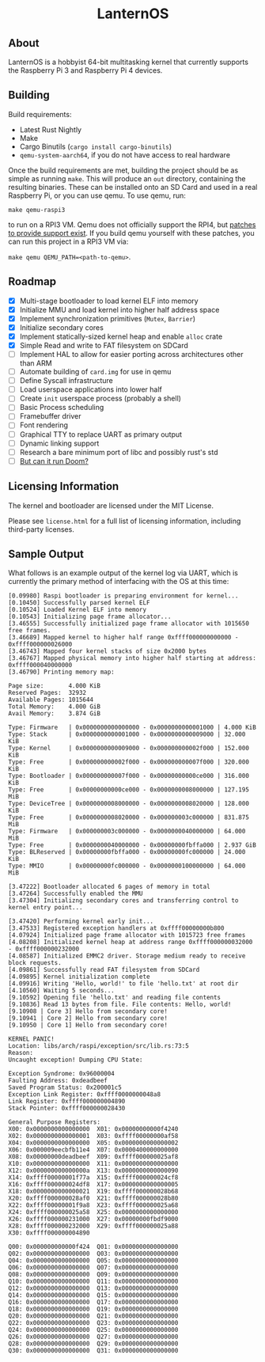 
<h1 align="center">LanternOS</h1>

## About

LanternOS is a hobbyist 64-bit multitasking kernel that currently supports the Raspberry Pi 3 and Raspberry Pi 4 
devices.

## Building
Build requirements:
* Latest Rust Nightly
* Make
* Cargo Binutils (`cargo install cargo-binutils`)
* `qemu-system-aarch64`, if you do not have access to real hardware

Once the build requirements are met, building the project should be as simple as running `make`. This 
will produce an `out` directory, containing the resulting binaries. These can be installed onto an SD Card
and used in a real Raspberry Pi, or you can use qemu. To use qemu, run:

`make qemu-raspi3` 

to run on a 
RPI3 VM. Qemu does not officially support the RPI4, but [patches to provide support exist](https://gitlab.com/qemu-project/qemu/-/issues/1208#note_1435620155). If you build qemu yourself with these patches, you can run this project in a RPI3 VM via:

`make qemu QEMU_PATH=<path-to-qemu>`.


## Roadmap
- [X] Multi-stage bootloader to load kernel ELF into memory
- [X] Initialize MMU and load kernel into higher half address space
- [X] Implement synchronization primitives (`Mutex`, `Barrier`)
- [X] Initialize secondary cores
- [X] Implement statically-sized kernel heap and enable `alloc` crate
- [X] Simple Read and write to FAT filesystem on SDCard
- [ ] Implement HAL to allow for easier porting across architectures other than ARM
- [ ] Automate building of `card.img` for use in qemu
- [ ] Define Syscall infrastructure
- [ ] Load userspace applications into lower half
- [ ] Create `init` userspace process (probably a shell)
- [ ] Basic Process scheduling
- [ ] Framebuffer driver
- [ ] Font rendering
- [ ] Graphical TTY to replace UART as primary output
- [ ] Dynamic linking support
- [ ] Research a bare minimum port of libc and possibly rust's std
- [ ] [But can it run Doom?](https://github.com/ozkl/doomgeneric)

## Licensing Information

The kernel and bootloader are licensed under the MIT License. 

Please see `license.html` for a full list of licensing information, including third-party licenses.

## Sample Output

What follows is an example output of the kernel log via UART, which is currently the primary method 
of interfacing with the OS at this time:

```
[0.09980] Raspi bootloader is preparing environment for kernel...
[0.10450] Successfully parsed kernel ELF
[0.10524] Loaded Kernel ELF into memory
[0.10543] Initializing page frame allocator...
[3.46555] Successfully initialized page frame allocator with 1015650 free frames.
[3.46689] Mapped kernel to higher half range 0xffff000000000000 - 0xffff000000026000
[3.46743] Mapped four kernel stacks of size 0x2000 bytes
[3.46767] Mapped physical memory into higher half starting at address: 0xffff000040000000
[3.46790] Printing memory map:

Page size:       4.000 KiB
Reserved Pages:  32932
Available Pages: 1015644
Total Memory:    4.000 GiB
Avail Memory:    3.874 GiB

Type: Firmware   | 0x0000000000000000 - 0x0000000000001000 | 4.000 KiB
Type: Stack      | 0x0000000000001000 - 0x0000000000009000 | 32.000 KiB
Type: Kernel     | 0x0000000000009000 - 0x000000000002f000 | 152.000 KiB
Type: Free       | 0x000000000002f000 - 0x000000000007f000 | 320.000 KiB
Type: Bootloader | 0x000000000007f000 - 0x00000000000ce000 | 316.000 KiB
Type: Free       | 0x00000000000ce000 - 0x0000000008000000 | 127.195 MiB
Type: DeviceTree | 0x0000000008000000 - 0x0000000008020000 | 128.000 KiB
Type: Free       | 0x0000000008020000 - 0x000000003c000000 | 831.875 MiB
Type: Firmware   | 0x000000003c000000 - 0x0000000040000000 | 64.000 MiB
Type: Free       | 0x0000000040000000 - 0x00000000fbffa000 | 2.937 GiB
Type: BLReserved | 0x00000000fbffa000 - 0x00000000fc000000 | 24.000 KiB
Type: MMIO       | 0x00000000fc000000 - 0x0000000100000000 | 64.000 MiB

[3.47222] Bootloader allocated 6 pages of memory in total
[3.47264] Successfully enabled the MMU
[3.47304] Initializng secondary cores and transferring control to kernel entry point...

[3.47420] Performing kernel early init...
[3.47533] Registered exception handlers at 0xffff00000000b800
[4.07924] Initialized page frame allocator with 1015723 free frames
[4.08208] Initialized kernel heap at address range 0xffff000000032000 - 0xffff000000232000
[4.08587] Initialized EMMC2 driver. Storage medium ready to receive block requests.
[4.09861] Successfully read FAT filesystem from SDCard
[4.09895] Kernel initialization complete
[4.09916] Writing 'Hello, world!' to file 'hello.txt' at root dir
[4.10560] Waiting 5 seconds...
[9.10592] Opening file 'hello.txt' and reading file contents
[9.10836] Read 13 bytes from file. File contents: Hello, world!
[9.10908 | Core 3] Hello from secondary core!
[9.10941 | Core 2] Hello from secondary core!
[9.10950 | Core 1] Hello from secondary core!

KERNEL PANIC!
Location: libs/arch/raspi/exception/src/lib.rs:73:5
Reason: 
Uncaught exception! Dumping CPU State: 

Exception Syndrome: 0x96000004
Faulting Address: 0xdeadbeef
Saved Program Status: 0x200001c5
Exception Link Register: 0xffff0000000048a8
Link Register: 0xffff000000004890
Stack Pointer: 0xffff000000028430

General Purpose Registers:
X00: 0x0000000000000000  X01: 0x00000000000f4240
X02: 0x0000000000000001  X03: 0xffff00000000af58
X04: 0x0000000000000000  X05: 0x0000000000000002
X06: 0x000009eecbfb11e4  X07: 0x0000400000000000
X08: 0x00000000deadbeef  X09: 0xffff000000025af8
X10: 0x0000000000000000  X11: 0x0000000000000000
X12: 0x000000000000000a  X13: 0x0000000000000090
X14: 0xffff00000001f77a  X15: 0xffff000000024cf8
X16: 0xffff000000024df8  X17: 0x0000000000000005
X18: 0x0000000000000021  X19: 0xffff000000028b68
X20: 0xffff000000028af0  X21: 0xffff000000028b80
X22: 0xffff00000001f9a8  X23: 0xffff000000025a68
X24: 0xffff000000025a58  X25: 0x0000000000000000
X26: 0xffff000000231000  X27: 0x00000000fbdf9000
X28: 0xffff000000232000  X29: 0xffff000000025a88
X30: 0xffff000000004890
 
Q00: 0x000000000000f424  Q01: 0x0000000000000000
Q02: 0x0000000000000000  Q03: 0x0000000000000000
Q04: 0x0000000000000000  Q05: 0x0000000000000000
Q06: 0x0000000000000000  Q07: 0x0000000000000000
Q08: 0x0000000000000000  Q09: 0x0000000000000000
Q10: 0x0000000000000000  Q11: 0x0000000000000000
Q12: 0x0000000000000000  Q13: 0x0000000000000000
Q14: 0x0000000000000000  Q15: 0x0000000000000000
Q16: 0x0000000000000000  Q17: 0x0000000000000000
Q18: 0x0000000000000000  Q19: 0x0000000000000000
Q20: 0x0000000000000000  Q21: 0x0000000000000000
Q22: 0x0000000000000000  Q23: 0x0000000000000000
Q24: 0x0000000000000000  Q25: 0x0000000000000000
Q26: 0x0000000000000000  Q27: 0x0000000000000000
Q28: 0x0000000000000000  Q29: 0x0000000000000000
Q30: 0x0000000000000000  Q31: 0x0000000000000000
```


